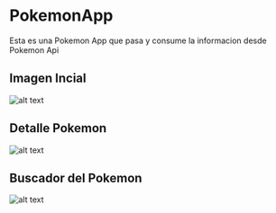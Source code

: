 # PokemonApp
Esta es una Pokemon App que pasa y consume la informacion desde Pokemon Api 

## Imagen Incial

![alt text](https://i.ibb.co/svFyDpj/Simulator-Screen-Shot-i-Phone-12-Pro-2021-03-11-at-17-23-04.png)

## Detalle Pokemon

![alt text](https://i.ibb.co/3dXYnT2/Simulator-Screen-Shot-i-Phone-12-Pro-2021-03-11-at-17-23-10.png)

## Buscador del Pokemon

![alt text](https://i.ibb.co/QnH7pwJ/Simulator-Screen-Shot-i-Phone-12-Pro-2021-03-11-at-17-23-30.png)

